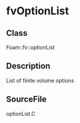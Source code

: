 # fvOptionList 
## Class
Foam::fv::optionList

## Description
List of finite volume options

## SourceFile
optionList.C

